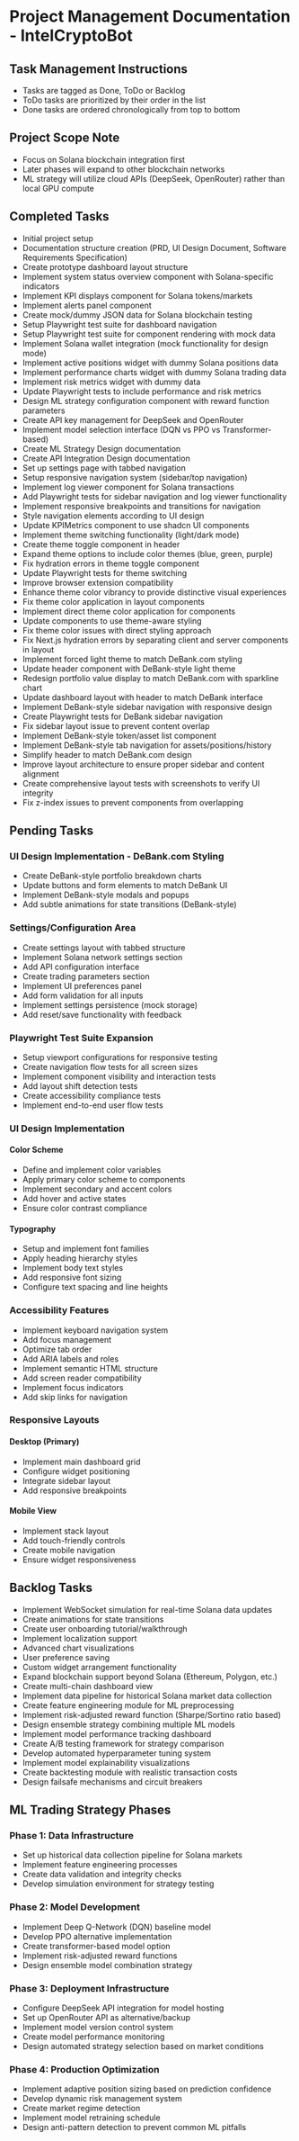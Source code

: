# Project Management Documentation - IntelCryptoBot

## Task Management Instructions
- Tasks are tagged as Done, ToDo or Backlog
- ToDo tasks are prioritized by their order in the list
- Done tasks are ordered chronologically from top to bottom

## Project Scope Note
- Focus on Solana blockchain integration first
- Later phases will expand to other blockchain networks
- ML strategy will utilize cloud APIs (DeepSeek, OpenRouter) rather than local GPU compute

## Completed Tasks

- Initial project setup
- Documentation structure creation (PRD, UI Design Document, Software Requirements Specification)
- Create prototype dashboard layout structure
- Implement system status overview component with Solana-specific indicators
- Implement KPI displays component for Solana tokens/markets
- Implement alerts panel component
- Create mock/dummy JSON data for Solana blockchain testing
- Setup Playwright test suite for dashboard navigation
- Setup Playwright test suite for component rendering with mock data
- Implement Solana wallet integration (mock functionality for design mode)
- Implement active positions widget with dummy Solana positions data
- Implement performance charts widget with dummy Solana trading data
- Implement risk metrics widget with dummy data
- Update Playwright tests to include performance and risk metrics
- Design ML strategy configuration component with reward function parameters
- Create API key management for DeepSeek and OpenRouter
- Implement model selection interface (DQN vs PPO vs Transformer-based)
- Create ML Strategy Design documentation
- Create API Integration Design documentation
- Set up settings page with tabbed navigation
- Setup responsive navigation system (sidebar/top navigation)
- Implement log viewer component for Solana transactions
- Add Playwright tests for sidebar navigation and log viewer functionality
- Implement responsive breakpoints and transitions for navigation
- Style navigation elements according to UI design
- Update KPIMetrics component to use shadcn UI components
- Implement theme switching functionality (light/dark mode)
- Create theme toggle component in header
- Expand theme options to include color themes (blue, green, purple)
- Fix hydration errors in theme toggle component
- Update Playwright tests for theme switching
- Improve browser extension compatibility
- Enhance theme color vibrancy to provide distinctive visual experiences
- Fix theme color application in layout components
- Implement direct theme color application for components
- Update components to use theme-aware styling
- Fix theme color issues with direct styling approach
- Fix Next.js hydration errors by separating client and server components in layout
- Implement forced light theme to match DeBank.com styling
- Update header component with DeBank-style light theme
- Redesign portfolio value display to match DeBank.com with sparkline chart
- Update dashboard layout with header to match DeBank interface
- Implement DeBank-style sidebar navigation with responsive design
- Create Playwright tests for DeBank sidebar navigation
- Fix sidebar layout issue to prevent content overlap
- Implement DeBank-style token/asset list component
- Implement DeBank-style tab navigation for assets/positions/history
- Simplify header to match DeBank.com design
- Improve layout architecture to ensure proper sidebar and content alignment
- Create comprehensive layout tests with screenshots to verify UI integrity
- Fix z-index issues to prevent components from overlapping

## Pending Tasks

### UI Design Implementation - DeBank.com Styling
- Create DeBank-style portfolio breakdown charts
- Update buttons and form elements to match DeBank UI
- Implement DeBank-style modals and popups
- Add subtle animations for state transitions (DeBank-style)

### Settings/Configuration Area
- Create settings layout with tabbed structure
- Implement Solana network settings section
- Add API configuration interface
- Create trading parameters section
- Implement UI preferences panel
- Add form validation for all inputs
- Implement settings persistence (mock storage)
- Add reset/save functionality with feedback

### Playwright Test Suite Expansion
- Setup viewport configurations for responsive testing
- Create navigation flow tests for all screen sizes
- Implement component visibility and interaction tests
- Add layout shift detection tests
- Create accessibility compliance tests
- Implement end-to-end user flow tests

### UI Design Implementation
#### Color Scheme
- Define and implement color variables
- Apply primary color scheme to components
- Implement secondary and accent colors
- Add hover and active states
- Ensure color contrast compliance

#### Typography
- Setup and implement font families
- Apply heading hierarchy styles
- Implement body text styles
- Add responsive font sizing
- Configure text spacing and line heights

### Accessibility Features
- Implement keyboard navigation system
- Add focus management
- Optimize tab order
- Add ARIA labels and roles
- Implement semantic HTML structure
- Add screen reader compatibility
- Implement focus indicators
- Add skip links for navigation

### Responsive Layouts
#### Desktop (Primary)
- Implement main dashboard grid
- Configure widget positioning
- Integrate sidebar layout
- Add responsive breakpoints

#### Mobile View
- Implement stack layout
- Add touch-friendly controls
- Create mobile navigation
- Ensure widget responsiveness

## Backlog Tasks

- Implement WebSocket simulation for real-time Solana data updates
- Create animations for state transitions
- Create user onboarding tutorial/walkthrough
- Implement localization support
- Advanced chart visualizations
- User preference saving
- Custom widget arrangement functionality
- Expand blockchain support beyond Solana (Ethereum, Polygon, etc.)
- Create multi-chain dashboard view
- Implement data pipeline for historical Solana market data collection
- Create feature engineering module for ML preprocessing
- Implement risk-adjusted reward function (Sharpe/Sortino ratio based)
- Design ensemble strategy combining multiple ML models
- Implement model performance tracking dashboard
- Create A/B testing framework for strategy comparison
- Develop automated hyperparameter tuning system
- Implement model explainability visualizations
- Create backtesting module with realistic transaction costs
- Design failsafe mechanisms and circuit breakers

## ML Trading Strategy Phases

### Phase 1: Data Infrastructure
- Set up historical data collection pipeline for Solana markets
- Implement feature engineering processes
- Create data validation and integrity checks
- Develop simulation environment for strategy testing

### Phase 2: Model Development
- Implement Deep Q-Network (DQN) baseline model
- Develop PPO alternative implementation
- Create transformer-based model option
- Implement risk-adjusted reward functions
- Design ensemble model combination strategy

### Phase 3: Deployment Infrastructure
- Configure DeepSeek API integration for model hosting
- Set up OpenRouter API as alternative/backup
- Implement model version control system
- Create model performance monitoring
- Design automated strategy selection based on market conditions

### Phase 4: Production Optimization
- Implement adaptive position sizing based on prediction confidence
- Develop dynamic risk management system
- Create market regime detection
- Implement model retraining schedule
- Design anti-pattern detection to prevent common ML pitfalls 